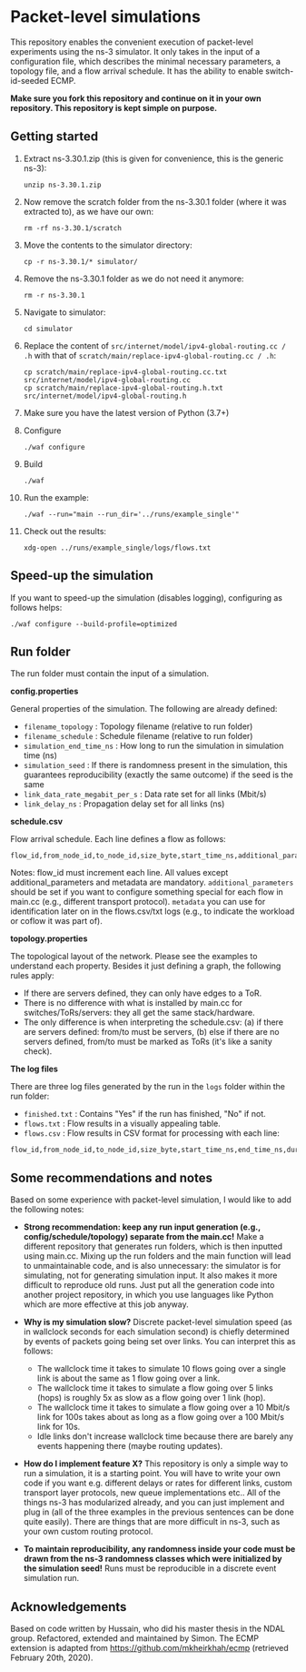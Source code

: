 # Packet-level simulations

This repository enables the convenient execution of packet-level experiments using the ns-3 simulator. It only takes in the input of a configuration file, which describes the minimal necessary parameters, a topology file, and a flow arrival schedule. It has the ability to enable switch-id-seeded ECMP.

**Make sure you fork this repository and continue on it in your own repository. This repository is kept simple on purpose.**

## Getting started

1. Extract ns-3.30.1.zip (this is given for convenience, this is the generic ns-3):
   ```
   unzip ns-3.30.1.zip
   ```
   
2. Now remove the scratch folder from the ns-3.30.1 folder (where it was extracted to), as we have our own:
   ```
   rm -rf ns-3.30.1/scratch
   ```
   
3. Move the contents to the simulator directory:
   ```
   cp -r ns-3.30.1/* simulator/
   ```
   
4. Remove the ns-3.30.1 folder as we do not need it anymore:
   ```
   rm -r ns-3.30.1
   ```

5. Navigate to simulator:
   ```
   cd simulator
   ```

6. Replace the content of `src/internet/model/ipv4-global-routing.cc / .h` with that of `scratch/main/replace-ipv4-global-routing.cc / .h`:
   ```
   cp scratch/main/replace-ipv4-global-routing.cc.txt src/internet/model/ipv4-global-routing.cc
   cp scratch/main/replace-ipv4-global-routing.h.txt src/internet/model/ipv4-global-routing.h
   ```

7. Make sure you have the latest version of Python (3.7+)
   
8. Configure
    ```
    ./waf configure
    ```
   
9. Build
    ```
    ./waf
    ```
   
10. Run the example:
    ```
    ./waf --run="main --run_dir='../runs/example_single'"
    ```

11. Check out the results:
    ```
    xdg-open ../runs/example_single/logs/flows.txt
    ```
 
 ## Speed-up the simulation
 
If you want to speed-up the simulation (disables logging), configuring as follows helps:
 ```
 ./waf configure --build-profile=optimized
 ```


## Run folder

The run folder must contain the input of a simulation.

**config.properties**

General properties of the simulation. The following are already defined:

* `filename_topology` : Topology filename (relative to run folder)
* `filename_schedule` : Schedule filename (relative to run folder)
* `simulation_end_time_ns` : How long to run the simulation in simulation time (ns)
* `simulation_seed` : If there is randomness present in the simulation, this guarantees reproducibility (exactly the same outcome) if the seed is the same
* `link_data_rate_megabit_per_s` : Data rate set for all links (Mbit/s)
* `link_delay_ns` : Propagation delay set for all links (ns)

**schedule.csv**

Flow arrival schedule. Each line defines a flow as follows:

```
flow_id,from_node_id,to_node_id,size_byte,start_time_ns,additional_parameters,metadata
```

Notes: flow_id must increment each line. All values except additional_parameters and metadata are mandatory. `additional_parameters` should be set if you want to configure something special for each flow in main.cc (e.g., different transport protocol). `metadata` you can use for identification later on in the flows.csv/txt logs (e.g., to indicate the workload or coflow it was part of).

**topology.properties**

The topological layout of the network. Please see the examples to understand each property. Besides it just defining a graph, the following rules apply:

* If there are servers defined, they can only have edges to a ToR.
* There is no difference with what is installed by main.cc for switches/ToRs/servers: they all get the same stack/hardware.
* The only difference is when interpreting the schedule.csv: (a) if there are servers defined: from/to must be servers, (b) else if there are no servers defined, from/to must be marked as ToRs (it's like a sanity check).

**The log files**

There are three log files generated by the run in the `logs` folder within the run folder:

* `finished.txt` : Contains "Yes" if the run has finished, "No" if not.
* `flows.txt` : Flow results in a visually appealing table.
* `flows.csv` : Flow results in CSV format for processing with each line:

```
flow_id,from_node_id,to_node_id,size_byte,start_time_ns,end_time_ns,duration_ns,amount_sent_byte,metadata
```

## Some recommendations and notes

Based on some experience with packet-level simulation, I would like to add the following notes:

* **Strong recommendation: keep any run input generation (e.g., config/schedule/topology) separate from the main.cc!** Make a different repository that generates run folders, which is then inputted using main.cc. Mixing up the run folders and the main function will lead to unmaintainable code, and is also unnecessary: the simulator is for simulating, not for generating simulation input. It also makes it more difficult to reproduce old runs. Just put all the generation code into another project repository, in which you use languages like Python which are more effective at this job anyway.

* **Why is my simulation slow?** Discrete packet-level simulation speed (as in wallclock seconds for each simulation second) is chiefly determined by events of packets going being set over links. You can interpret this as follows:
  - The wallclock time it takes to simulate 10 flows going over a single link is about the same as 1 flow going over a link.
  - The wallclock time it takes to simulate a flow going over 5 links (hops) is roughly 5x as slow as a flow going over 1 link (hop).
  - The wallclock time it takes to simulate a flow going over a 10 Mbit/s link for 100s takes about as long as a flow going over a 100 Mbit/s link for 10s.
  - Idle links don't increase wallclock time because there are barely any events happening there (maybe routing updates).

* **How do I implement feature X?** This repository is only a simple way to run a simulation, it is a starting point. You will have to write your own code if you want e.g. different delays or rates for different links, custom transport layer protocols, new queue implementations etc.. All of the things ns-3 has modularized already, and you can just implement and plug in (all of the three examples in the previous sentences can be done quite easily). There are things that are more difficult in ns-3, such as your own custom routing protocol.

* **To maintain reproducibility, any randomness inside your code must be drawn from the ns-3 randomness classes which were initialized by the simulation seed!** Runs must be reproducible in a discrete event simulation run.


## Acknowledgements

Based on code written by Hussain, who did his master thesis in the NDAL group.
Refactored, extended and maintained by Simon. The ECMP extension is adapted from https://github.com/mkheirkhah/ecmp (retrieved February 20th, 2020).
